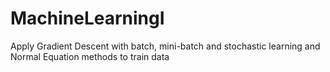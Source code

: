 # MachineLearningI
Apply Gradient Descent with batch, mini-batch and stochastic learning and Normal Equation methods to train data
